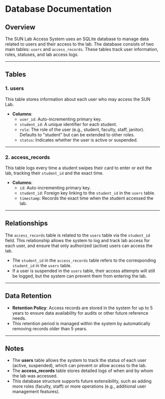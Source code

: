 # Database Documentation

## Overview

The SUN Lab Access System uses an SQLite database to manage data related to users and their access to the lab. The database consists of two main tables: `users` and `access_records`. These tables track user information, roles, statuses, and lab access logs.

---

## Tables

### 1. users
This table stores information about each user who may access the SUN Lab.

- **Columns**:
  - `user_id`: Auto-incrementing primary key.
  - `student_id`: A unique identifier for each student.
  - `role`: The role of the user (e.g., student, faculty, staff, janitor). Defaults to "student" but can be extended to other roles.
  - `status`: Indicates whether the user is active or suspended.

---

### 2. access_records
This table logs every time a student swipes their card to enter or exit the lab, tracking their `student_id` and the exact time.

- **Columns**:
  - `id`: Auto-incrementing primary key.
  - `student_id`: Foreign key linking to the `student_id` in the `users` table.
  - `timestamp`: Records the exact time when the student accessed the lab.

---

## Relationships

The `access_records` table is related to the `users` table via the `student_id` field. This relationship allows the system to log and track lab access for each user, and ensure that only authorized (active) users can access the lab.

- The `student_id` in the `access_records` table refers to the corresponding `student_id` in the `users` table.
- If a user is suspended in the `users` table, their access attempts will still be logged, but the system can prevent them from entering the lab.

---

## Data Retention

- **Retention Policy**: Access records are stored in the system for up to 5 years to ensure data availability for audits or other future reference needs.
- This retention period is managed within the system by automatically removing records older than 5 years.

---

## Notes

- The **users** table allows the system to track the status of each user (active, suspended), which can prevent or allow access to the lab.
- The **access_records** table stores detailed logs of when and by whom the lab was accessed.
- This database structure supports future extensibility, such as adding more roles (faculty, staff) or more operations (e.g., additional user management features).

